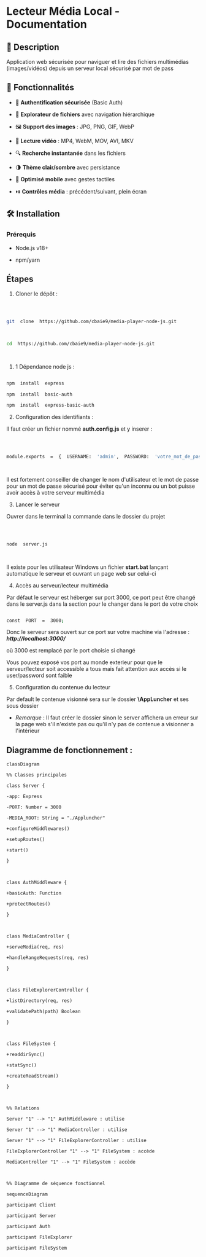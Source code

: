 # Lecteur Média Local - Documentation

  

  

## 📌 Description

  

Application web sécurisée pour naviguer et lire des fichiers multimédias (images/vidéos) depuis un serveur local sécurisé par mot de pass

## 🚀 Fonctionnalités

  

- 🔐 **Authentification sécurisée** (Basic Auth)

- 📂 **Explorateur de fichiers** avec navigation hiérarchique

- 🖼️ **Support des images** : JPG, PNG, GIF, WebP

- 🎥 **Lecture vidéo** : MP4, WebM, MOV, AVI, MKV

- 🔍 **Recherche instantanée** dans les fichiers

- 🌗 **Thème clair/sombre** avec persistance

- 📱 **Optimisé mobile** avec gestes tactiles

- ⏯️ **Contrôles média** : précédent/suivant, plein écran

  

## 🛠️ Installation

  

  

### Prérequis

  

- Node.js v18+

  

- npm/yarn

  

  

## Étapes

  

1. Cloner le dépôt :

  

```bash

  

git  clone  https://github.com/cbaie9/media-player-node-js.git

  

cd  https://github.com/cbaie9/media-player-node-js.git

  

```

1. 1 Dépendance node js :

```bash

npm  install  express

npm  install  basic-auth

npm  install  express-basic-auth

```

  

2. Configuration des identifiants :

  

Il faut créer un fichier nommé **auth.config.js** et y inserer :

  

```bash

  

module.exports  =  {  USERNAME:  'admin',  PASSWORD:  'votre_mot_de_passe'  };

  

```

  

Il est fortement conseiller de changer le nom d'utilisateur et le mot de passe pour un mot de passe sécurisé pour éviter qu'un inconnu ou un bot puisse avoir accès à votre serveur multimédia

  

  

3. Lancer le serveur

  

Ouvrer dans le terminal la commande dans le dossier du projet

  

```bash

  

node  server.js

  

```

  

Il existe pour les utilisateur Windows un fichier **start.bat** lançant automatique le serveur et ouvrant un page web sur celui-ci

  

4. Accès au serveur/lecteur multimédia

Par défaut le serveur est héberger sur port 3000, ce port peut être changé dans le server.js dans la section pour le changer dans le port de votre choix

```bash

const  PORT  =  3000;

```

Donc le serveur sera ouvert sur ce port sur votre machine via l'adresse : ***http://localhost:3000/***

où 3000 est remplacé par le port choisie si changé

  

Vous pouvez exposé vos port au monde exterieur pour que le serveur/lecteur soit accessible a tous mais fait attention aux accès si le user/password sont faible

  

5. Configuration du contenue du lecteur

Par default le contenue visionné sera sur le dossier **\AppLuncher** et ses sous dossier

-  *Remarque* : Il faut créer le dossier sinon le server affichera un erreur sur la page web s'il n'existe pas ou qu'il n'y pas de contenue a visionner a l'intérieur

  

## Diagramme de fonctionnement :

  
```mermaid
classDiagram

%% Classes principales

class Server {

-app: Express

-PORT: Number = 3000

-MEDIA_ROOT: String = "./Appluncher"

+configureMiddlewares()

+setupRoutes()

+start()

}

  

class AuthMiddleware {

+basicAuth: Function

+protectRoutes()

}

  

class MediaController {

+serveMedia(req, res)

+handleRangeRequests(req, res)

}

  

class FileExplorerController {

+listDirectory(req, res)

+validatePath(path) Boolean

}

  

class FileSystem {

+readdirSync()

+statSync()

+createReadStream()

}

  

%% Relations

Server "1" --> "1" AuthMiddleware : utilise

Server "1" --> "1" MediaController : utilise

Server "1" --> "1" FileExplorerController : utilise

FileExplorerController "1" --> "1" FileSystem : accède

MediaController "1" --> "1" FileSystem : accède

  

%% Diagramme de séquence fonctionnel

sequenceDiagram

participant Client

participant Server

participant Auth

participant FileExplorer

participant FileSystem
```